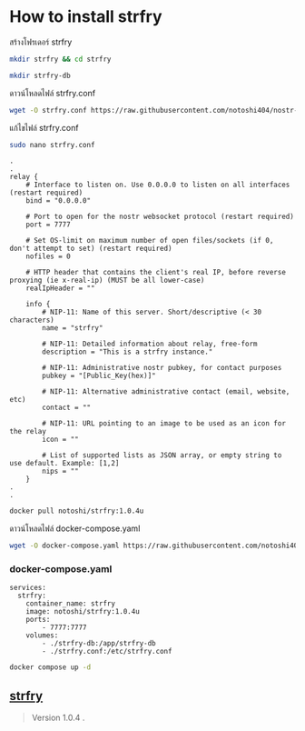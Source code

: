 How to install **strfry** 
======

สร้างโฟรเดอร์ strfry
```sh
mkdir strfry && cd strfry
```
```sh
mkdir strfry-db
```
ดาวน์โหลดไฟล์ strfry.conf
```sh
wget -O strfry.conf https://raw.githubusercontent.com/notoshi404/nostr-relay-docker/refs/heads/main/strfry/strfry.conf
```

แก้ไขไฟล์ strfry.conf
```sh
sudo nano strfry.conf
```
```
.
.
relay {
    # Interface to listen on. Use 0.0.0.0 to listen on all interfaces (restart required)
    bind = "0.0.0.0"

    # Port to open for the nostr websocket protocol (restart required)
    port = 7777

    # Set OS-limit on maximum number of open files/sockets (if 0, don't attempt to set) (restart required)
    nofiles = 0

    # HTTP header that contains the client's real IP, before reverse proxying (ie x-real-ip) (MUST be all lower-case)
    realIpHeader = ""

    info {
        # NIP-11: Name of this server. Short/descriptive (< 30 characters)
        name = "strfry"

        # NIP-11: Detailed information about relay, free-form
        description = "This is a strfry instance."

        # NIP-11: Administrative nostr pubkey, for contact purposes
        pubkey = "[Public_Key(hex)]"

        # NIP-11: Alternative administrative contact (email, website, etc)
        contact = ""

        # NIP-11: URL pointing to an image to be used as an icon for the relay
        icon = ""

        # List of supported lists as JSON array, or empty string to use default. Example: [1,2]
        nips = ""
    }
.
.
```
```sh
docker pull notoshi/strfry:1.0.4u
```
ดาวน์โหลดไฟล์ docker-compose.yaml
```sh
wget -O docker-compose.yaml https://raw.githubusercontent.com/notoshi404/nostr-relay-docker/refs/heads/main/strfry/docker-compose.yaml
```
### docker-compose.yaml
```
services:
  strfry:
    container_name: strfry
    image: notoshi/strfry:1.0.4u
    ports:
        - 7777:7777
    volumes:
        - ./strfry-db:/app/strfry-db
        - ./strfry.conf:/etc/strfry.conf
```
```sh
docker compose up -d
```
## [strfry](https://github.com/hoytech/strfry)
> Version 1.0.4
.
